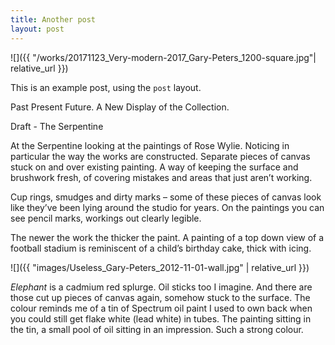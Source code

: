 ```yaml
---
title: Another post
layout: post
---
```


![]({{ "/works/20171123_Very-modern-2017_Gary-Peters_1200-square.jpg"| relative_url }})

This is an example post, using the `post` layout.

Past Present Future. A New Display of the Collection.


Draft - The Serpentine

At the Serpentine looking at the paintings of Rose Wylie. Noticing in particular the way the works are constructed. Separate pieces of canvas stuck on and over existing painting. A way of keeping the surface and brushwork fresh, of covering mistakes and areas that just aren’t working.

Cup rings, smudges and dirty marks – some of these pieces of canvas look like they’ve been lying around the studio for years. On the paintings you can see pencil marks, workings out clearly legible.

The newer the work the thicker the paint. A painting of a top down view of a football stadium is reminiscent of a child’s birthday cake, thick with icing.

![]({{ "images/Useless_Gary-Peters_2012-11-01-wall.jpg" | relative_url }})

*Elephant* is a cadmium red splurge. Oil sticks too I imagine. And there are those cut up pieces of canvas again, somehow stuck to the surface. The colour reminds me of a tin of Spectrum oil paint I used to own back when you could still get flake white (lead white) in tubes. The painting sitting in the tin, a small pool of oil sitting in an impression. Such a strong colour.  
